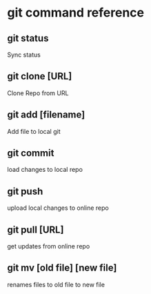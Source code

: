 # git command reference

## git status
Sync status

## git clone [URL]
Clone Repo from URL

## git add [filename]
Add file to local git

## git commit
load changes to local repo

## git push
upload local changes to online repo

## git pull [URL]
get updates from online repo

## git mv [old file] [new file]
renames files to old file to new file
